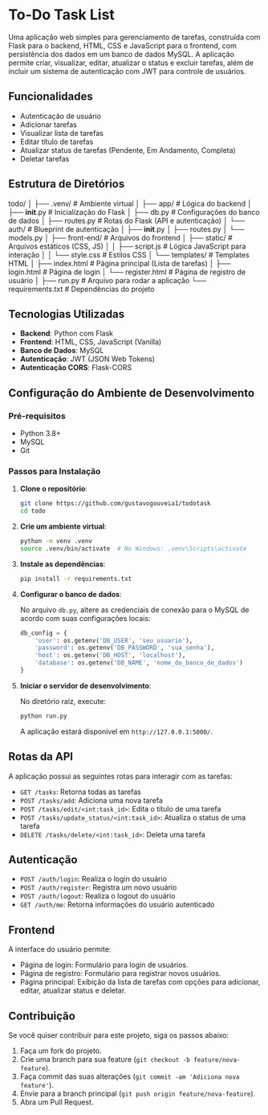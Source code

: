 # To-Do Task List

Uma aplicação web simples para gerenciamento de tarefas, construída com Flask para o backend, HTML, CSS e JavaScript para o frontend, com persistência dos dados em um banco de dados MySQL. A aplicação permite criar, visualizar, editar, atualizar o status e excluir tarefas, além de incluir um sistema de autenticação com JWT para controle de usuários.

## Funcionalidades

- Autenticação de usuário
- Adicionar tarefas
- Visualizar lista de tarefas
- Editar título de tarefas
- Atualizar status de tarefas (Pendente, Em Andamento, Completa)
- Deletar tarefas

## Estrutura de Diretórios

todo/
│
├── .venv/                   # Ambiente virtual
│
├── app/                      # Lógica do backend
│   ├── __init__.py           # Inicialização do Flask
│   ├── db.py                 # Configurações do banco de dados
│   ├── routes.py             # Rotas do Flask (API e autenticação)
│   └── auth/                 # Blueprint de autenticação
│       ├── __init__.py
│       ├── routes.py
│       └── models.py
│
├── front-end/                # Arquivos do frontend
│   ├── static/               # Arquivos estáticos (CSS, JS)
│   │   ├── script.js         # Lógica JavaScript para interação
│   │   └── style.css         # Estilos CSS
│   └── templates/            # Templates HTML
│       ├── index.html        # Página principal (Lista de tarefas)
│       ├── login.html        # Página de login
│       └── register.html     # Página de registro de usuário
│
├── run.py                    # Arquivo para rodar a aplicação
└── requirements.txt          # Dependências do projeto


## Tecnologias Utilizadas

- **Backend**: Python com Flask
- **Frontend**: HTML, CSS, JavaScript (Vanilla)
- **Banco de Dados**: MySQL
- **Autenticação**: JWT (JSON Web Tokens)
- **Autenticação CORS**: Flask-CORS

## Configuração do Ambiente de Desenvolvimento

### Pré-requisitos

- Python 3.8+
- MySQL
- Git

### Passos para Instalação

1. **Clone o repositório**:

    ```bash
    git clone https://github.com/gustavogouveia1/todotask
    cd todo
    ```

2. **Crie um ambiente virtual**:

    ```bash
    python -m venv .venv
    source .venv/bin/activate  # No Windows: .venv\Scripts\activate
    ```

3. **Instale as dependências**:

    ```bash
    pip install -r requirements.txt
    ```

4. **Configurar o banco de dados**:

    No arquivo `db.py`, altere as credenciais de conexão para o MySQL de acordo com suas configurações locais:

    ```python
    db_config = {
        'user': os.getenv('DB_USER', 'seu_usuario'),
        'password': os.getenv('DB_PASSWORD', 'sua_senha'),
        'host': os.getenv('DB_HOST', 'localhost'),
        'database': os.getenv('DB_NAME', 'nome_do_banco_de_dados')
    }
    ```

5. **Iniciar o servidor de desenvolvimento**:

    No diretório raiz, execute:

    ```bash
    python run.py
    ```

    A aplicação estará disponível em `http://127.0.0.1:5000/`.

## Rotas da API

A aplicação possui as seguintes rotas para interagir com as tarefas:

- `GET /tasks`: Retorna todas as tarefas
- `POST /tasks/add`: Adiciona uma nova tarefa
- `POST /tasks/edit/<int:task_id>`: Edita o título de uma tarefa
- `POST /tasks/update_status/<int:task_id>`: Atualiza o status de uma tarefa
- `DELETE /tasks/delete/<int:task_id>`: Deleta uma tarefa

## Autenticação

- `POST /auth/login`: Realiza o login do usuário
- `POST /auth/register`: Registra um novo usuário
- `POST /auth/logout`: Realiza o logout do usuário
- `GET /auth/me`: Retorna informações do usuário autenticado

## Frontend

A interface do usuário permite:
- Página de login: Formulário para login de usuários.
- Página de registro: Formulário para registrar novos usuários.
- Página principal: Exibição da lista de tarefas com opções para adicionar, editar, atualizar status e deletar.

## Contribuição

Se você quiser contribuir para este projeto, siga os passos abaixo:

1. Faça um fork do projeto.
2. Crie uma branch para sua feature (`git checkout -b feature/nova-feature`).
3. Faça commit das suas alterações (`git commit -am 'Adiciona nova feature'`).
4. Envie para a branch principal (`git push origin feature/nova-feature`).
5. Abra um Pull Request.

